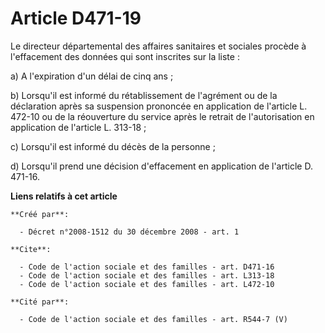 # Article D471-19

Le directeur départemental des affaires sanitaires et sociales procède à l'effacement des données qui sont inscrites sur la
liste : 

a) A l'expiration d'un délai de cinq ans ; 

b) Lorsqu'il est informé du rétablissement de l'agrément ou de la déclaration après sa suspension prononcée en application de
l'article L. 472-10 ou de la réouverture du service après le retrait de l'autorisation en application de l'article L.
313-18 ; 

c) Lorsqu'il est informé du décès de la personne ; 

d) Lorsqu'il prend une décision d'effacement en application de l'article D. 471-16.

**Liens relatifs à cet article**

	**Créé par**:

	  - Décret n°2008-1512 du 30 décembre 2008 - art. 1

	**Cite**:

	  - Code de l'action sociale et des familles - art. D471-16
	  - Code de l'action sociale et des familles - art. L313-18
	  - Code de l'action sociale et des familles - art. L472-10

	**Cité par**:

	  - Code de l'action sociale et des familles - art. R544-7 (V)

